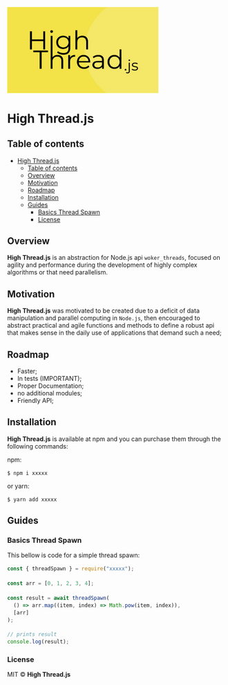 <img src="./assets/logo.jpg" style="width: 350px">

# High Thread.js

## Table of contents

- [High Thread.js](#high-threadjs)
  - [Table of contents](#table-of-contents)
  - [Overview](#overview)
  - [Motivation](#motivation)
  - [Roadmap](#roadmap)
  - [Installation](#installation)
  - [Guides](#guides)
    - [Basics Thread Spawn](#basics-thread-spawn)
    - [License](#license)

## Overview

**High Thread.js** is an abstraction for Node.js api `woker_threads`, focused on agility and performance during the development of highly complex algorithms or that need parallelism.

## Motivation

**High Thread.js** was motivated to be created due to a deficit of data manipulation and parallel computing in `Node.js`, then encouraged to abstract practical and agile functions and methods to define a robust api that makes sense in the daily use of applications that demand such a need;

## Roadmap

- Faster;
- In tests (IMPORTANT);
- Proper Documentation;
- no additional modules;
- Friendly API;

## Installation

**High Thread.js** is available at npm and you can purchase them through the following commands:

npm:

```
$ npm i xxxxx
```

or yarn:

```
$ yarn add xxxxx
```

## Guides

### Basics Thread Spawn

This bellow is code for a simple thread spawn:

```js
const { threadSpawn } = require("xxxxx");

const arr = [0, 1, 2, 3, 4];

const result = await threadSpawn(
  () => arr.map((item, index) => Math.pow(item, index)),
  [arr]
);

// prints result
console.log(result);
```

### License

MIT © **High Thread.js**
